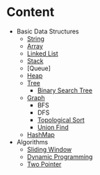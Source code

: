 # Content
- Basic Data Structures
  - [String](https://github.com/rexbean/L/blob/master/Type/String.md)
  - [Array](https://github.com/rexbean/L/blob/master/Type/LinkedList/Array.md)
  - [Linked List](https://github.com/rexbean/L/blob/master/Type/LinkedList/LinkedList.md)
  - [Stack](https://github.com/rexbean/L/blob/master/Type/Stack.md)
  - [Queue]
  - [Heap](https://github.com/rexbean/L/blob/master/Type/Heap.md)
  - [Tree](https://github.com/rexbean/L/blob/master/Type/Tree/Tree.md)
    - [Binary Search Tree](https://github.com/rexbean/L/blob/master/Type/Tree/BST.md)
  - [Graph](https://github.com/rexbean/L/blob/master/Type/Graph/Graph.md)
    - BFS
    - DFS
    - [Topological Sort](https://github.com/rexbean/L/blob/master/Type/Graph/TopologicalSort.md)
    - [Union Find](https://github.com/rexbean/L/blob/master/Type/Graph/UnionFind.md)
  - [HashMap](https://github.com/rexbean/L/blob/master/Type/HashMap/HashMap.md)
- Algorithms
  - [Sliding Window](https://github.com/rexbean/L/blob/master/Type/HashMap/SlidingWindow.md)
  - [Dynamic Programming](https://github.com/rexbean/L/blob/master/Type/DP.md)
  - [Two Pointer](https://github.com/rexbean/L/blob/master/Type/TwoPointer.md)

